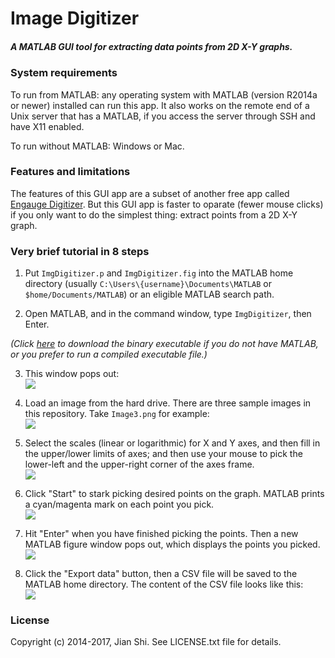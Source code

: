 # Image Digitizer

##### A MATLAB GUI tool for extracting data points from 2D X-Y graphs.

### System requirements

To run from MATLAB: any operating system with MATLAB (version R2014a or newer) installed can run this app. It also works on the remote end of a Unix server that has a MATLAB, if you access the server through SSH and have X11 enabled.

To run without MATLAB: Windows or Mac.

### Features and limitations

The features of this GUI app are a subset of another free app called [Engauge Digitizer](http://markummitchell.github.io/engauge-digitizer/). But this GUI app is faster to oparate (fewer mouse clicks) if you only want to do the simplest thing: extract points from a 2D X-Y graph.

### Very brief tutorial in 8 steps

1. Put `ImgDigitizer.p` and `ImgDigitizer.fig` into the MATLAB home directory (usually `C:\Users\{username}\Documents\MATLAB` or `$home/Documents/MATLAB`) or an eligible MATLAB search path.

2. Open MATLAB, and in the command window, type `ImgDigitizer`, then Enter.

*(Click [here](https://github.com/jsh9/Image-Digitizer/releases) to download the binary executable if you do not have MATLAB, or you prefer to run a compiled executable file.)*

3. This window pops out:  
![](https://github.com/jsh9/Image-Digitizer-in-MATLAB/blob/master/screenshots/screenshot1_startup.png?raw=true)

4. Load an image from the hard drive. There are three sample images in this repository. Take `Image3.png` for example:  
![](https://github.com/jsh9/Image-Digitizer-in-MATLAB/blob/master/screenshots/screenshot2_load_image.png?raw=true)

5. Select the scales (linear or logarithmic) for X and Y axes, and then fill in the upper/lower limits of axes; and then use your mouse to pick the lower-left and the upper-right corner of the axes frame.  
![](https://github.com/jsh9/Image-Digitizer-in-MATLAB/blob/master/screenshots/screenshot3_pick_reference.png?raw=true)

6. Click "Start" to stark picking desired points on the graph. MATLAB prints a cyan/magenta mark on each point you pick.  
![](https://github.com/jsh9/Image-Digitizer-in-MATLAB/blob/master/screenshots/screenshot4_pick_points.png?raw=true)

7. Hit "Enter" when you have finished picking the points. Then a new MATLAB figure window pops out, which displays the points you picked.  
![](https://github.com/jsh9/Image-Digitizer-in-MATLAB/blob/master/screenshots/screenshot5_results.png?raw=true)

8. Click the "Export data" button, then a CSV file will be saved to the MATLAB home directory. The content of the CSV file looks like this:  
![](https://github.com/jsh9/Image-Digitizer-in-MATLAB/blob/master/screenshots/screenshot6_csv_contents.png?raw=true)

### License
Copyright (c) 2014-2017, Jian Shi. See LICENSE.txt file for details.
